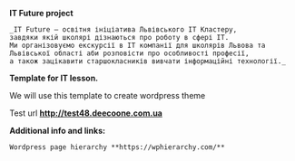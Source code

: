**IT Future project**

    _IT Future – освітня ініціатива Львівського ІТ Кластеру, 
    завдяки якій школярі дізнаються про роботу в сфері IT. 
    Ми організовуємо екскурсії в ІТ компанії для школярів Львова та 
    Львівської області аби розповісти про особливості професії, 
    а також зацікавити старшокласників вивчати інформаційні технології._

**Template for IT lesson.**

We will use this template to create wordpress theme

Test url **http://test48.deecoone.com.ua**



**Additional info and links:**

    Wordpress page hierarchy **https://wphierarchy.com/**